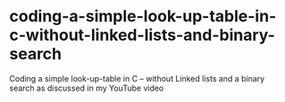 # coding-a-simple-look-up-table-in-c-without-linked-lists-and-binary-search
Coding a simple look-up-table in C – without Linked lists and a binary search  as discussed in my YouTube video
